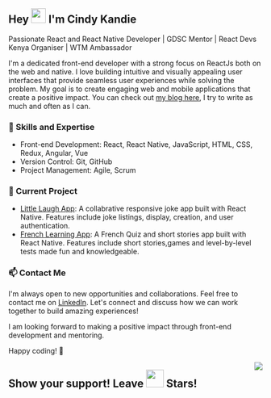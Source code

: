 ## Hey <img src="https://media.giphy.com/media/hvRJCLFzcasrR4ia7z/giphy.gif" width="29px"> I'm Cindy Kandie

Passionate React and React Native Developer | GDSC Mentor | React Devs Kenya Organiser | WTM Ambassador

I'm a dedicated front-end developer with a strong focus on ReactJs both on the web and native. I love building intuitive and visually appealing user interfaces that provide seamless user experiences while solving the problem. My goal is to create engaging web and mobile applications that create a positive impact. You can check out [my blog here](https://cindykandie.hashnode.dev/), I try to write as much and often as I can.

### 🔧 Skills and Expertise
- Front-end Development: React, React Native, JavaScript, HTML, CSS, Redux, Angular, Vue
- Version Control: Git, GitHub
- Project Management: Agile, Scrum

### 🚀 Current Project
- [Little Laugh App](https://github.com/cindykandie/LittleLaugh): A collabrative responsive joke app built with React Native. Features include joke listings, display, creation, and user authentication.
- [French Learning App](https://github.com/cindykandie/french-stories): A French Quiz and short stories app built with React Native. Features include short stories,games and level-by-level tests made fun and knowledgeable.

### 📫 Contact Me
I'm always open to new opportunities and collaborations. Feel free to contact me on [LinkedIn](https://www.linkedin.com/in/cindykandie/). Let's connect and discuss how we can work together to build amazing experiences!

I am looking forward to making a positive impact through front-end development and mentoring.

Happy coding! 🚀

<img align="right" src="https://visitor-badge.laobi.icu/badge?page_id=cindykandie">

## Show your support! Leave <img src="https://media.giphy.com/media/l1J3rGigrYfx8aKqI/giphy.gif" width="35px"> Stars!
